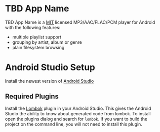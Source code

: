 # TBD App Name

TBD App Name is a [MIT](LICENSE) licensed MP3/AAC/FLAC/PCM player for Android with the following features:
* multiple playlist support
* grouping by artist, album or genre
* plain filesystem browsing

# Android Studio Setup

Install the newest version of [Android Studio](https://developer.android.com/studio)

## Required Plugins
Install the [Lombok](https://projectlombok.org/) plugin in your Android Studio. 
This gives the Android Studio the ability to know about generated code from lombok.
To install open the plugins dialog and search for `lombok`.
If you want to build the project on the command line, you will not need to install this plugin.